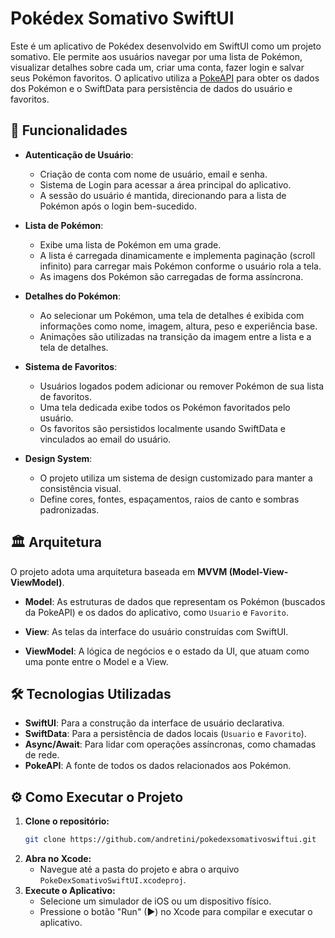 # Pokédex Somativo SwiftUI

Este é um aplicativo de Pokédex desenvolvido em SwiftUI como um projeto somativo. Ele permite aos usuários navegar por uma lista de Pokémon, visualizar detalhes sobre cada um, criar uma conta, fazer login e salvar seus Pokémon favoritos. O aplicativo utiliza a [PokeAPI](https://pokeapi.co/) para obter os dados dos Pokémon e o SwiftData para persistência de dados do usuário e favoritos.

## 🚀 Funcionalidades

  * **Autenticação de Usuário**:

      * Criação de conta com nome de usuário, email e senha.
      * Sistema de Login para acessar a área principal do aplicativo.
      * A sessão do usuário é mantida, direcionando para a lista de Pokémon após o login bem-sucedido.

  * **Lista de Pokémon**:

      * Exibe uma lista de Pokémon em uma grade.
      * A lista é carregada dinamicamente e implementa paginação (scroll infinito) para carregar mais Pokémon conforme o usuário rola a tela.
      * As imagens dos Pokémon são carregadas de forma assíncrona.

  * **Detalhes do Pokémon**:

      * Ao selecionar um Pokémon, uma tela de detalhes é exibida com informações como nome, imagem, altura, peso e experiência base.
      * Animações são utilizadas na transição da imagem entre a lista e a tela de detalhes.

  * **Sistema de Favoritos**:

      * Usuários logados podem adicionar ou remover Pokémon de sua lista de favoritos.
      * Uma tela dedicada exibe todos os Pokémon favoritados pelo usuário.
      * Os favoritos são persistidos localmente usando SwiftData e vinculados ao email do usuário.

  * **Design System**:

      * O projeto utiliza um sistema de design customizado para manter a consistência visual.
      * Define cores, fontes, espaçamentos, raios de canto e sombras padronizadas.

## 🏛️ Arquitetura

O projeto adota uma arquitetura baseada em **MVVM (Model-View-ViewModel)**.

  * **Model**: As estruturas de dados que representam os Pokémon (buscados da PokeAPI) e os dados do aplicativo, como `Usuario` e `Favorito`.

  * **View**: As telas da interface do usuário construídas com SwiftUI.

  * **ViewModel**: A lógica de negócios e o estado da UI, que atuam como uma ponte entre o Model e a View.

## 🛠️ Tecnologias Utilizadas

  * **SwiftUI**: Para a construção da interface de usuário declarativa.
  * **SwiftData**: Para a persistência de dados locais (`Usuario` e `Favorito`).
  * **Async/Await**: Para lidar com operações assíncronas, como chamadas de rede.
  * **PokeAPI**: A fonte de todos os dados relacionados aos Pokémon.

## ⚙️ Como Executar o Projeto

1.  **Clone o repositório:**
    ```bash
    git clone https://github.com/andretini/pokedexsomativoswiftui.git
    ```
2.  **Abra no Xcode:**
      * Navegue até a pasta do projeto e abra o arquivo `PokeDexSomativoSwiftUI.xcodeproj`.
3.  **Execute o Aplicativo:**
      * Selecione um simulador de iOS ou um dispositivo físico.
      * Pressione o botão "Run" (▶) no Xcode para compilar e executar o aplicativo.
